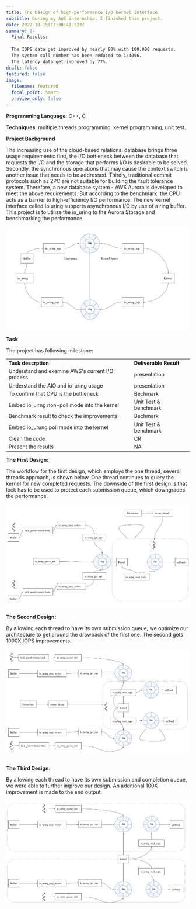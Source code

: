 ```yaml
---
title: The Design of high-performance I/O kernel interface
subtitle: During my AWS internship, I finished this project.
date: 2022-10-15T17:38:41.223Z
summary: |-
  F﻿inal Results:

  The IOPS data get improved by nearly 80% with 100,000 requests.
  The system call number has been reduced to 1/4096.
  The latency data get improved by 77%.
draft: false
featured: false
image:
  filename: featured
  focal_point: Smart
  preview_only: false
---
```

**Programming Language**: C++, C

**Techniques**: multiple threads programming, kernel programming, unit test.

**Project Background**

The increasing use of the cloud-based relational database brings three usage requirements: first, the I/O bottleneck between the database that requests the I/O and the storage that performs I/O is desirable to be solved. Secondly, the synchronous operations that may cause the context switch is another issue that needs to be addressed. Thirdly, traditional commit protocols such as 2PC are not suitable for building the fault tolerance system. Therefore, a new database system - AWS Aurora is developed to meet the above requirements. But according to the benchmark, the CPU acts as a barrier to high-efficiency I/O performance. The new kernel interface called Io uring supports asynchronous I/O by use of a ring buffer. This project is to utilize the io_uring to the Aurora Storage and benchmarking the performance.

![](io_uring.jpg "io_uring workflow")

**Task**

The project has following milestone:



|                                                  |                        |
| ------------------------------------------------ | ---------------------- |
| **Task descrption**                              | **Deliverable Result** |
| Understand and examine AWS's current I/O process | presentation           |
| Understand the AIO and io_uring usage            | presentation           |
| To confirm that CPU is the bottleneck            | Bechmark               |
| Embed io_uirng non-poll mode into the kernel     | Unit Test & benchmark  |
| Benchmark result to check the improvements       | Bechmark               |
| Embed io_urung poll mode into the kernel         | Unit Test & benchmark  |
| Clean the code                                   | CR                     |
| Present the results                              | NA                     |



**The First Design:**

The workflow for the first design, which employs the one thread, several threads approach, is shown below. One thread continues to query the kernel for new completed requests. The downside of the first design is that lock has to be used to protect each submission queue, which downgrades the performance.

![](1st.jpg "1st design")

**The Second Design:**

By allowing each thread to have its own submission queue, we optimize our architecture to get around the drawback of the first one. The second gets 1000X IOPS improvements.

![](2nd.jpg "2nd Design")

\
**The Third Design**:

By allowing each thread to have its own submission and completion queue, we were able to further improve our design. An additional 100X improvement is made to the end output.

![](untitled-presentation.jpg "3rd Design")